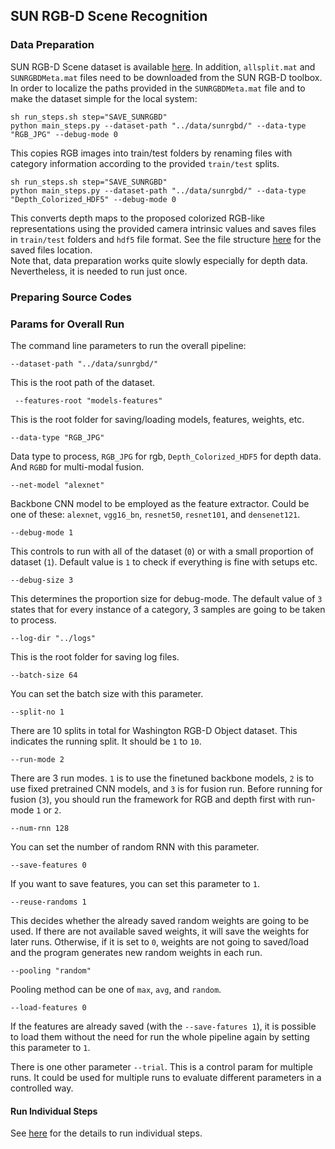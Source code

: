 ## SUN RGB-D Scene Recognition
### Data Preparation
SUN RGB-D Scene dataset is available <a href="http://rgbd.cs.princeton.edu/data/SUNRGBD.zip" target="_blank">here</a>. In addition, `allsplit.mat` and `SUNRGBDMeta.mat` files need to be downloaded from the SUN RGB-D toolbox.
In order to localize the paths provided in the `SUNRGBDMeta.mat` file and to make the dataset simple for the local system:
<br/>
```
sh run_steps.sh step="SAVE_SUNRGBD"
python main_steps.py --dataset-path "../data/sunrgbd/" --data-type "RGB_JPG" --debug-mode 0
```
This copies RGB images into train/test folders by renaming files with category information according to the provided `train/test` splits.
```
sh run_steps.sh step="SAVE_SUNRGBD"
python main_steps.py --dataset-path "../data/sunrgbd/" --data-type "Depth_Colorized_HDF5" --debug-mode 0
```
This converts depth maps to the proposed colorized RGB-like representations using the provided camera intrinsic values and saves files in `train/test` folders and `hdf5` file format. See the file structure <a href="https://github.com/acaglayan/CNN_randRNN/edit/master/README.md" target="_blank">here</a> for the saved files location.
<br/>
Note that, data preparation works quite slowly especially for depth data. Nevertheless, it is needed to run just once. <br/>

### Preparing Source Codes

### Params for Overall Run
The command line parameters to run the overall pipeline:<br/>
```
--dataset-path "../data/sunrgbd/" 
```
This is the root path of the dataset. <br/>

```
 --features-root "models-features" 
```
This is the root folder for saving/loading models, features, weights, etc.<br/>

```
--data-type "RGB_JPG" 
```
Data type to process, `RGB_JPG` for rgb, `Depth_Colorized_HDF5` for depth data. And `RGBD` for multi-modal fusion. <br/>

```
--net-model "alexnet" 
```
Backbone CNN model to be employed as the feature extractor. Could be one of these: `alexnet`, `vgg16_bn`, `resnet50`, `resnet101`, and `densenet121`. <br/>

```
--debug-mode 1 
```
This controls to run with all of the dataset (`0`) or with a small proportion of dataset (`1`). Default value is `1` to check if everything is fine with setups etc.<br/>

```
--debug-size 3 
```
This determines the proportion size for debug-mode. The default value of `3` states that for every instance of a category, 3 samples are going to be taken to process.<br/>

```
--log-dir "../logs" 
```
This is the root folder for saving log files.<br/>

```
--batch-size 64 
```
You can set the batch size with this parameter.<br/>

```
--split-no 1 
```
There are 10 splits in total for Washington RGB-D Object dataset. This indicates the running split. It should be `1` to `10`.<br/>

```
--run-mode 2 
```
There are 3 run modes. `1` is to use the finetuned backbone models, `2` is to use fixed pretrained CNN models, and `3` is for fusion run. Before running for fusion (`3`), you should run the framework for RGB and depth first with run-mode `1` or `2`.<br/>

```
--num-rnn 128 
```
You can set the number of random RNN with this parameter.<br/>

```
--save-features 0 
```
If you want to save features, you can set this parameter to `1`.<br/>

```
--reuse-randoms 1 
```
This decides whether the already saved random weights are going to be used. If there are not available saved weights, it will save the weights for later runs. Otherwise, if it is set to `0`, weights are not going to saved/load and the program generates new random weights in each run.<br/>

```
--pooling "random"  
```
Pooling method can be one of `max`, `avg`, and `random`.<br/>

```
--load-features 0  
```
If the features are already saved (with the `--save-fatures 1`), it is possible to load them without the need for run the whole pipeline again by setting this parameter to `1`.<br/>

There is one other parameter `--trial`. This is a control param for multiple runs. It could be used for multiple runs to evaluate different parameters in a controlled way. 


#### Run Individual Steps
See <a href="https://github.com/acaglayan/CNN_randRNN/blob/master/sunrgbd_info.md"> here</a> for the details to run individual steps.
